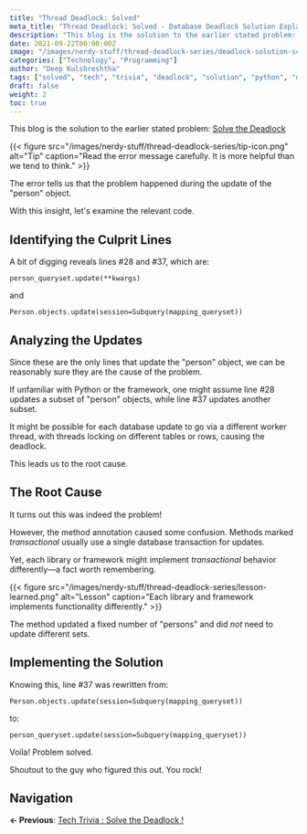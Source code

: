 ```yaml
---
title: "Thread Deadlock: Solved"
meta_title: "Thread Deadlock: Solved - Database Deadlock Solution Explained"
description: "This blog is the solution to the earlier stated problem: Solve the Deadlock. Learn how to identify and fix database deadlock issues through real-world examples."
date: 2021-09-22T00:00:00Z
image: "/images/nerdy-stuff/thread-deadlock-series/deadlock-solution-screenshot.png"
categories: ["Technology", "Programming"]
author: "Deep Kulshreshtha"
tags: ["solved", "tech", "trivia", "deadlock", "solution", "python", "database"]
draft: false
weight: 2
toc: true
---
```


This blog is the solution to the earlier stated problem: [Solve the Deadlock](/blog/nerdy-stuff/tech-trivia-solve-the-deadlock/)

{{< figure src="/images/nerdy-stuff/thread-deadlock-series/tip-icon.png" alt="Tip" caption="Read the error message carefully. It is more helpful than we tend to think." >}}

The error tells us that the problem happened during the update of the "person" object.

With this insight, let's examine the relevant code.

## Identifying the Culprit Lines

A bit of digging reveals lines #28 and #37, which are:

```
person_queryset.update(**kwargs)
```

and

```
Person.objects.update(session=Subquery(mapping_queryset))
```

## Analyzing the Updates

Since these are the only lines that update the "person" object, we can be reasonably sure they are the cause of the problem.

If unfamiliar with Python or the framework, one might assume line #28 updates a subset of "person" objects, while line #37 updates another subset.

It might be possible for each database update to go via a different worker thread, with threads locking on different tables or rows, causing the deadlock.

This leads us to the root cause.

## The Root Cause

It turns out this was indeed the problem!

However, the method annotation caused some confusion. Methods marked *transactional* usually use a single database transaction for updates.

Yet, each library or framework might implement *transactional* behavior differently—a fact worth remembering.

{{< figure src="/images/nerdy-stuff/thread-deadlock-series/lesson-learned.png" alt="Lesson" caption="Each library and framework implements functionality differently." >}}

The method updated a fixed number of "persons" and did *not* need to update different sets.

## Implementing the Solution

Knowing this, line #37 was rewritten from:

```
Person.objects.update(session=Subquery(mapping_queryset))
```

to:

```
person_queryset.update(session=Subquery(mapping_queryset))
```

Voila! Problem solved.

Shoutout to the guy who figured this out. You rock!

## Navigation

**← Previous**: [Tech Trivia : Solve the Deadlock !](/blog/nerdy-stuff/tech-trivia-solve-the-deadlock/)
